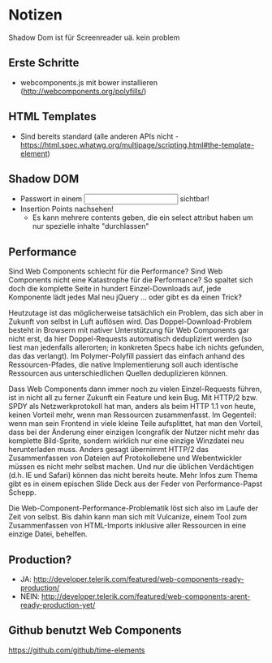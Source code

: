 # Notizen

Shadow Dom ist für Screenreader uä. kein problem

## Erste Schritte

- webcomponents.js mit bower installieren (http://webcomponents.org/polyfills/)


## HTML Templates
- Sind bereits standard (alle anderen APIs nicht - https://html.spec.whatwg.org/multipage/scripting.html#the-template-element)

## Shadow DOM

- Passwort in einem <input type="password"> sichtbar!
- Insertion Points nachsehen!
   - Es kann mehrere contents geben, die ein select attribut haben um nur spezielle inhalte "durchlassen"


## Performance

Sind Web Components schlecht für die Performance?
Sind Web Components nicht eine Katastrophe für die Performance? So spaltet sich doch die komplette Seite in hundert Einzel-Downloads auf, jede Komponente lädt jedes Mal neu jQuery … oder gibt es da einen Trick?

Heutzutage ist das möglicherweise tatsächlich ein Problem, das sich aber in Zukunft von selbst in Luft auflösen wird. Das Doppel-Download-Problem besteht in Browsern mit nativer Unterstützung für Web Components gar nicht erst, da hier Doppel-Requests automatisch dedupliziert werden (so liest man jedenfalls allerorten; in konkreten Specs habe ich nichts gefunden, das das verlangt). Im Polymer-Polyfill passiert das einfach anhand des Ressourcen-Pfades, die native Implementierung soll auch identische Ressourcen aus unterschiedlichen Quellen deduplizieren können.

Dass Web Components dann immer noch zu vielen Einzel-Requests führen, ist in nicht all zu ferner Zukunft ein Feature und kein Bug. Mit HTTP/2 bzw. SPDY als Netzwerkprotokoll hat man, anders als beim HTTP 1.1 von heute, keinen Vorteil mehr, wenn man Ressourcen zusammenfasst. Im Gegenteil: wenn man sein Frontend in viele kleine Teile aufsplittet, hat man den Vorteil, dass bei der Änderung einer einzigen Icongrafik der Nutzer nicht mehr das komplette Bild-Sprite, sondern wirklich nur eine einzige Winzdatei neu herunterladen muss. Anders gesagt übernimmt HTTP/2 das Zusammenfassen von Dateien auf Protokollebene und Webentwickler müssen es nicht mehr selbst machen. Und nur die üblichen Verdächtigen (d.h. IE und Safari) können das nicht bereits heute. Mehr Infos zum Thema gibt es in einem epischen Slide Deck aus der Feder von Performance-Papst Schepp.

Die Web-Component-Performance-Problematik löst sich also im Laufe der Zeit von selbst. Bis dahin kann man sich mit Vulcanize, einem Tool zum Zusammenfassen von HTML-Imports inklusive aller Ressourcen in eine einzige Datei, behelfen.


## Production?
- JA: http://developer.telerik.com/featured/web-components-ready-production/
- NEIN: http://developer.telerik.com/featured/web-components-arent-ready-production-yet/


## Github benutzt Web Components
https://github.com/github/time-elements
